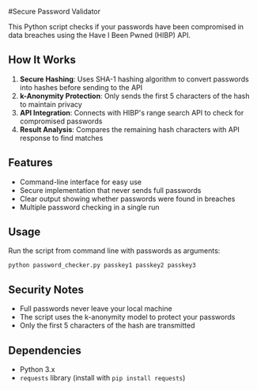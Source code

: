 #Secure Password Validator

This Python script checks if your passwords have been compromised in data breaches using the Have I Been Pwned (HIBP) API.

## How It Works

1. **Secure Hashing**: Uses SHA-1 hashing algorithm to convert passwords into hashes before sending to the API
2. **k-Anonymity Protection**: Only sends the first 5 characters of the hash to maintain privacy
3. **API Integration**: Connects with HIBP's range search API to check for compromised passwords
4. **Result Analysis**: Compares the remaining hash characters with API response to find matches

## Features

- Command-line interface for easy use
- Secure implementation that never sends full passwords
- Clear output showing whether passwords were found in breaches
- Multiple password checking in a single run

## Usage

Run the script from command line with passwords as arguments:
```
python password_checker.py passkey1 passkey2 passkey3
```

## Security Notes

- Full passwords never leave your local machine
- The script uses the k-anonymity model to protect your passwords
- Only the first 5 characters of the hash are transmitted

## Dependencies

- Python 3.x
- `requests` library (install with `pip install requests`)
